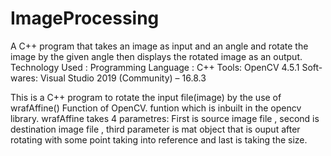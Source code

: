 # ImageProcessing
A C++ program that takes an image as input and an angle and rotate the image by the given angle then displays the rotated image as an output. Technology Used : Programming Language : C++ Tools: OpenCV 4.5.1 Soft-wares: Visual Studio 2019 (Community) – 16.8.3

This is a C++ program to rotate the input file(image) by the use of wrafAffine() Function of OpenCV. funtion which is inbuilt in the opencv library. wrafAffine takes 4 parametres: First is source image file , second is destination image file , third parameter is mat object that is ouput after rotating with some point taking into reference and last is taking the size.
